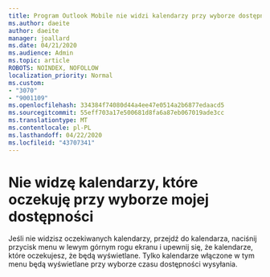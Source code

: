 ```yaml
---
title: Program Outlook Mobile nie widzi kalendarzy przy wyborze dostępności
ms.author: daeite
author: daeite
manager: joallard
ms.date: 04/21/2020
ms.audience: Admin
ms.topic: article
ROBOTS: NOINDEX, NOFOLLOW
localization_priority: Normal
ms.custom:
- "3070"
- "9001109"
ms.openlocfilehash: 334384f74080d44a4ee47e0514a2b6877edaacd5
ms.sourcegitcommit: 55eff703a17e500681d8fa6a87eb067019ade3cc
ms.translationtype: MT
ms.contentlocale: pl-PL
ms.lasthandoff: 04/22/2020
ms.locfileid: "43707341"
---
```

# <a name="im-not-seeing-the-calendars-i-expect-when-choosing-my-availability"></a>Nie widzę kalendarzy, które oczekuję przy wyborze mojej dostępności

Jeśli nie widzisz oczekiwanych kalendarzy, przejdź do kalendarza, naciśnij przycisk menu w lewym górnym rogu ekranu i upewnij się, że kalendarze, które oczekujesz, że będą wyświetlane. Tylko kalendarze włączone w tym menu będą wyświetlane przy wyborze czasu dostępności wysyłania.